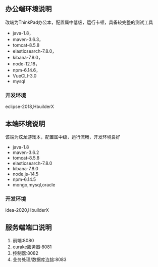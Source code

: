 ## 办公端环境说明
改端为ThinkPad办公本，配置属中低级，运行卡顿，具备较完整的测试工具

- java-1.8，
- maven-3.6.3，
- tomcat-8.5.8
- elasticsearch-7.8.0，
- kibana-7.8.0，
- node-12.18，
- npm-6.14.6，
- VueCLI-3.0
- mysql

### 开发环境
eclipse-2018,HbuilderX

## 本端环境说明
该端为炫龙游戏本，配置属中级，运行流畅，开发环境良好

- java-1.8
- maven-3.6.2
- tomcat-8.5.8
- elasticsearch-7.8.0
- kibana-7.8.0
- node.js-14.5
- npm-6.14.5
- mongo,mysql,oracle

### 开发环境
idea-2020,HbuilderX

## 服务端端口说明
1. 前端:8080
2. eurake服务器:8081
3. 控制器:8082
4. 业务处理/数据库连接:8083
